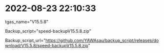# 2022-08-23 22:10:33

tgas_name="V15.5.8"

Backup_script="speed-backupV15.5.8.zip"

Backup_script_url="https://github.com/YAWAsau/backup_script/releases/download/V15.5.8/speed-backupV15.5.8.zip"
